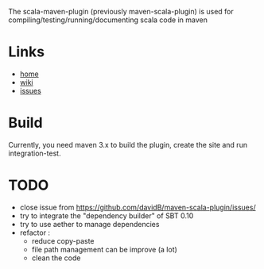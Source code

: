 The scala-maven-plugin (previously maven-scala-plugin) is used for compiling/testing/running/documenting scala code in maven

# Links

* [home](http://alchim31.free.fr/mvnsites/maven-scala-plugin/index.html)
* [wiki](https://github.com/davidB/maven-scala-plugin/wiki)
* [issues](https://github.com/davidB/maven-scala-plugin/issues/)

# Build

Currently, you need maven 3.x to build the plugin, create the site and run integration-test.
  
# TODO

* close issue from https://github.com/davidB/maven-scala-plugin/issues/
* try to integrate the "dependency builder" of SBT 0.10
* try to use aether to manage dependencies  
* refactor :
  * reduce copy-paste
  * file path management can be improve (a lot) 
  * clean the code
  
